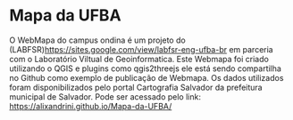 # Mapa da UFBA
O WebMapa do campus ondina é um projeto do (LABFSR)<https://sites.google.com/view/labfsr-eng-ufba-br> em parceria com o Laboratório Viltual de Geoinformatica.
Este Webmapa foi criado utilizando o QGIS e plugins como qgis2threejs ele está sendo compartilha no Github como exemplo de publicação de Webmapa.
Os dados utilizados foram disponibilizados pelo portal Cartografia Salvador da prefeitura municipal de Salvador. 
Pode ser acessado pelo link: <https://alixandrini.github.io/Mapa-da-UFBA/>
